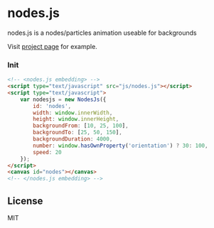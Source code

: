 # nodes.js
nodes.js is a nodes/particles animation useable for backgrounds

Visit [project page](https://oguzhaneroglu.com/projects/nodes.js/) for example.

### Init

```html
<!-- <nodes.js embedding> -->
<script type="text/javascript" src="js/nodes.js"></script>
<script type="text/javascript">
    var nodesjs = new NodesJs({
        id: 'nodes',
        width: window.innerWidth,
        height: window.innerHeight,
        backgroundFrom: [10, 25, 100],
        backgroundTo: [25, 50, 150],
        backgroundDuration: 4000,
        number: window.hasOwnProperty('orientation') ? 30: 100,
        speed: 20
    });
</script>
<canvas id="nodes"></canvas>
<!-- </nodes.js embedding> -->
```

## License
MIT
